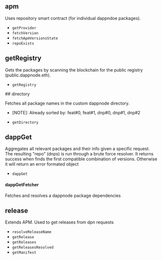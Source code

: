 ## apm

Uses repository smart contract (for individual dappndoe packages).

- `getProvider`
- `fetchVersion`
- `fetchApmVersionsState`
- `repoExists`

## getRegistry

Gets the packages by scanning the blockchain for the public registry (public.dappnode.eth).

- `getRegistry`

## directory

Fetches all package names in the custom dappnode directory.

- [NOTE]: Already sorted by: feat#0, feat#1, dnp#0, dnp#1, dnp#2

- `getDirectory`

## dappGet

Aggregates all relevant packages and their info given a specific request. The resulting "repo" (dnps) is run through a brute force resolver. It returns success when finds the first compatible combination of versions. Otherwise it will return an error formated object

- `dappGet`

#### dappGetFetcher

Fetches and resolves a dappnode package dependencies

## release

Extends APM. Used to get releases from dpn requests

- `resolveReleaseName`
- `getRelease`
- `getReleases`
- `getReleasesResolved`
- `getManifest`
